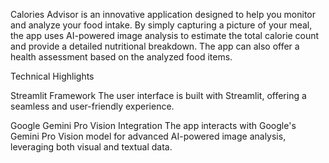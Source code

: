 Calories Advisor is an innovative application designed to help you monitor and analyze your food intake. By simply capturing a picture of your meal, the app uses AI-powered image analysis to estimate the total calorie count and provide a detailed nutritional breakdown. The app can also offer a health assessment based on the analyzed food items.

Technical Highlights


Streamlit Framework
The user interface is built with Streamlit, offering a seamless and user-friendly experience.


Google Gemini Pro Vision Integration
The app interacts with Google's Gemini Pro Vision model for advanced AI-powered image analysis, leveraging both visual and textual data.
